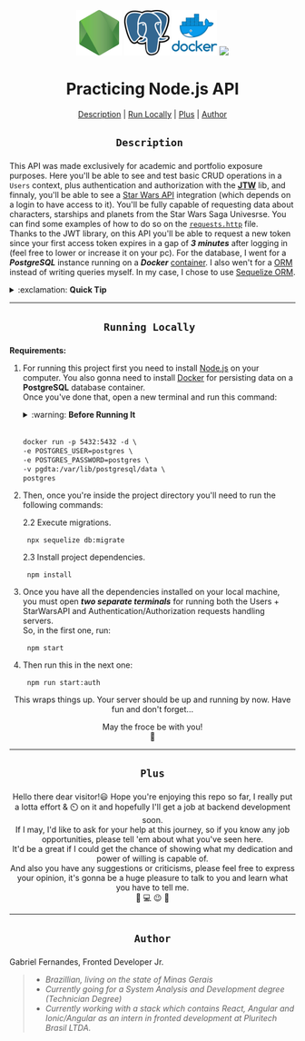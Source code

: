 <p align=center>
    <img src="https://raw.githubusercontent.com/github/explore/80688e429a7d4ef2fca1e82350fe8e3517d3494d/topics/nodejs/nodejs.png" width="80px">
    <img src="https://raw.githubusercontent.com/github/explore/80688e429a7d4ef2fca1e82350fe8e3517d3494d/topics/postgresql/postgresql.png" width="80px">
    <img src="https://raw.githubusercontent.com/github/explore/80688e429a7d4ef2fca1e82350fe8e3517d3494d/topics/docker/docker.png" width="80px">
    <img src="https://vegibit.com/wp-content/uploads/2018/07/JSON-Web-Token-Authentication-With-Node.png" width="90px" >
</p>

<h1 align=center>
    Practicing Node.js API
</h1>

<p align=center>
    <a href="#desc">Description</a> | <a href="#run">Run Locally</a> | <a href="#plus">Plus</a> | <a href="#author">Author</a>
</p>


<h2 align=center id="desc"> 
    
    Description 
</h2>

This API was made exclusively for academic and portfolio exposure purposes. Here you'll be able to see and test basic CRUD operations in a `Users` context, plus authentication and authorization with the [**JTW**](https://www.npmjs.com/package/jsonwebtoken) lib, and finnaly, you'll be able to see a [Star Wars API](https://swapi.dev) integration (which depends on a login to have access to it). You'll be fully capable of requesting data about characters, starships and planets from the Star Wars Saga Univesrse. You can find some examples of how to do so on the [`requests.http`](https://github.com/gabrielFernandes-dev/PraticingNode/blob/master/requests.http) file.  
Thanks to the JWT library, on this API you'll be able to request a new token since your first access token expires in a gap of ***3 minutes*** after logging in (feel free to lower or increase it on your pc). For the database, I went for a ***PostgreSQL*** instance running on a ***Docker*** [container](https://www.docker.com/resources/what-container). I also wen't for a [ORM](https://en.wikipedia.org/wiki/Object%E2%80%93relational_mapping) instead of writing queries myself. In my case, I chose to use [Sequelize ORM](https://sequelize.org).

<details>
    <summary> :exclamation: <b>Quick Tip</b> </summary>
    If you're on VSCode, check out the <a href="https://marketplace.visualstudio.com/items?itemName=humao.rest-client" target="_blank">RestClient</a> extension. This is what the <code>.http</code> file is for.
</details>  

- - - -
<h2 align=center id="run">
    
    Running Locally 
</h2>

**Requirements:**  
1. For running this project first you need to install [Node.js](https://nodejs.org/en/download/) on your computer. You also gonna need to install [Docker](https://docs.docker.com/get-docker/) for persisting data on a **PostgreSQL** database container.  
Once you've done that, open a new terminal and run this command:

    <details>
        <summary> :warning: <b>Before Running It</b> </summary>
         Make sure there are no other services running on port <i>5432</i> or you can change it to one that suits you better. If you're on Windows you should try opening <code>cmd</code> as an administrator, ohterwise you should probably run this command as superuser with the <code>sudo</code> command.
    </details>  
    <br/>

    ```
    docker run -p 5432:5432 -d \  
    -e POSTGRES_USER=postgres \  
    -e POSTGRES_PASSWORD=postgres \  
    -v pgdta:/var/lib/postgresql/data \   
    postgres
    ```  

2. Then, once you're inside the project directory you'll need to run the following commands:  
    
    2.2 Execute migrations.

    ```
     npx sequelize db:migrate
    ```

    2.3 Install project dependencies.

     ```
      npm install
     ```

3. Once you have all the dependencies installed on your local machine, you must open ***two separate terminals*** for running both the Users + StarWarsAPI and Authentication/Authorization requests handling servers.  
So, in the first one, run:

    ```
     npm start  
    ```

4. Then run this in the next one:

    ```
     npm run start:auth
    ```

<p align=center>
This wraps things up. Your server should be up and running by now. Have fun and don't forget...
</p>
<p align=center>  
May the froce be with you! <br/> 👾
</p>

- - - -
<h2 align=center id="plus">

    Plus
</h2>

<p align=center>
Hello there dear visitor!😃 Hope you're enjoying this repo so far, I really put a lotta effort & ⏲️ on it and hopefully I'll get a job at backend development soon. <br/> If I may, I'd like to ask for your help at this journey, so if you know any job opportunities, please tell 'em about what you've seen here. <br/>
It'd be a great if I could get the chance of showing what my dedication and power of willing is capable of. <br/>
And also you have any suggestions or criticisms, please feel free to express your opinion,  it's gonna be a huge pleasure to talk to you and learn what you have to tell me. <br/>
    🎉 💻 😉 🚀 
</p>

 - - - -

<h2 align=center id="author">
    
    Author
</h2>

Gabriel Fernandes, Fronted Developer Jr.
> - _Brazillian, living on the state of Minas Gerais_
> - _Currently going for a System Analysis and Development degree (Technician Degree)_
> - _Currently working with a stack which contains React, Angular and Ionic/Angular as an intern in fronted development at Pluritech Brasil LTDA._

